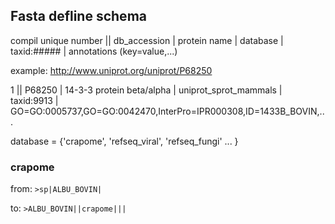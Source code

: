 ## Fasta defline schema

compil unique number || db_accession | protein name | database | taxid:##### | annotations (key=value,...)

example:
http://www.uniprot.org/uniprot/P68250

1 || P68250 | 14-3-3 protein beta/alpha | uniprot_sprot_mammals | taxid:9913 | GO=GO:0005737,GO=GO:0042470,InterPro=IPR000308,ID=1433B_BOVIN,...

database = {'crapome', 'refseq_viral', 'refseq_fungi' ... }



### crapome

from: `>sp|ALBU_BOVIN|`

to: `>ALBU_BOVIN||crapome|||`

